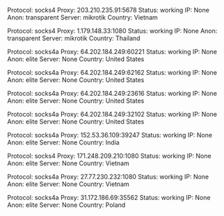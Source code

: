 Protocol: socks4
Proxy: 203.210.235.91:5678
Status: working
IP: None
Anon: transparent
Server: mikrotik
Country: Vietnam

Protocol: socks4
Proxy: 1.179.148.33:1080
Status: working
IP: None
Anon: transparent
Server: mikrotik
Country: Thailand

Protocol: socks4a
Proxy: 64.202.184.249:60221
Status: working
IP: None
Anon: elite
Server: None
Country: United States

Protocol: socks4a
Proxy: 64.202.184.249:62162
Status: working
IP: None
Anon: elite
Server: None
Country: United States

Protocol: socks4a
Proxy: 64.202.184.249:23616
Status: working
IP: None
Anon: elite
Server: None
Country: United States

Protocol: socks4a
Proxy: 64.202.184.249:32102
Status: working
IP: None
Anon: elite
Server: None
Country: United States

Protocol: socks4a
Proxy: 152.53.36.109:39247
Status: working
IP: None
Anon: elite
Server: None
Country: India

Protocol: socks4
Proxy: 171.248.209.210:1080
Status: working
IP: None
Anon: elite
Server: None
Country: Vietnam

Protocol: socks4a
Proxy: 27.77.230.232:1080
Status: working
IP: None
Anon: elite
Server: None
Country: Vietnam

Protocol: socks4a
Proxy: 31.172.186.69:35562
Status: working
IP: None
Anon: elite
Server: None
Country: Poland

